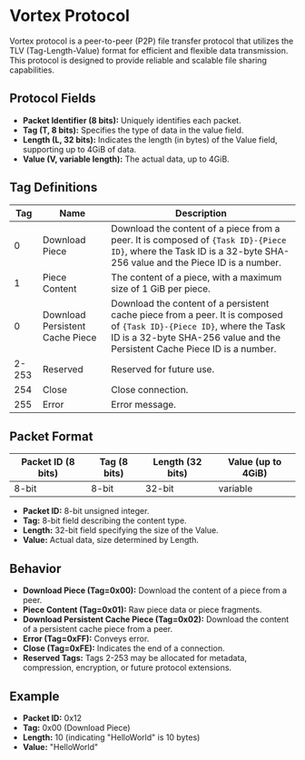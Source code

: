# Vortex Protocol

Vortex protocol is a peer-to-peer (P2P) file transfer protocol that utilizes the TLV (Tag-Length-Value) format
for efficient and flexible data transmission. This protocol is designed to provide reliable and
scalable file sharing capabilities.

## Protocol Fields

- **Packet Identifier (8 bits):** Uniquely identifies each packet.
- **Tag (T, 8 bits):** Specifies the type of data in the value field.
- **Length (L, 32 bits):** Indicates the length (in bytes) of the Value field, supporting up to 4GiB of data.
- **Value (V, variable length):** The actual data, up to 4GiB.

## Tag Definitions

<!-- markdownlint-disable -->

| Tag   | Name           | Description                                                                                                                                                       |
| ----- | -------------- | ----------------------------------------------------------------------------------------------------------------------------------------------------------------- |
| 0     | Download Piece | Download the content of a piece from a peer. It is composed of `{Task ID}-{Piece ID}`, where the Task ID is a 32-byte SHA-256 value and the Piece ID is a number. |
| 1     | Piece Content  | The content of a piece, with a maximum size of 1 GiB per piece.                                                                                                   |
| 0     | Download Persistent Cache Piece | Download the content of a persistent cache piece from a peer. It is composed of `{Task ID}-{Piece ID}`, where the Task ID is a 32-byte SHA-256 value and the Persistent Cache Piece ID is a number. |
| 2-253 | Reserved       | Reserved for future use.                                                                                                                                          |
| 254   | Close          | Close connection.                                                                                                                                                 |
| 255   | Error          | Error message.                                                                                                                                                    |

<!-- markdownlint-restore -->

## Packet Format

| Packet ID (8 bits) | Tag (8 bits) | Length (32 bits) | Value (up to 4GiB) |
| ------------------ | ------------ | ---------------- | ------------------ |
| 8-bit              | 8-bit        | 32-bit           | variable           |

- **Packet ID:** 8-bit unsigned integer.
- **Tag:** 8-bit field describing the content type.
- **Length:** 32-bit field specifying the size of the Value.
- **Value:** Actual data, size determined by Length.

## Behavior

- **Download Piece (Tag=0x00):** Download the content of a piece from a peer.
- **Piece Content (Tag=0x01):** Raw piece data or piece fragments.
- **Download Persistent Cache Piece (Tag=0x02):** Download the content of a persistent cache piece from a peer.
- **Error (Tag=0xFF):** Conveys error.
- **Close (Tag=0xFE):** Indicates the end of a connection.
- **Reserved Tags:** Tags 2-253 may be allocated for metadata, compression, encryption, or future protocol extensions.

## Example

- **Packet ID:** 0x12
- **Tag:** 0x00 (Download Piece)
- **Length:** 10 (indicating "HelloWorld" is 10 bytes)
- **Value:** "HelloWorld"
